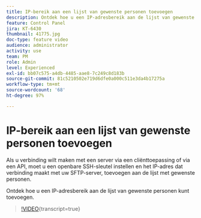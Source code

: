 ```yaml
---
title: IP-bereik aan een lijst van gewenste personen toevoegen
description: Ontdek hoe u een IP-adresbereik aan de lijst van gewenste personen kunt toevoegen.
feature: Control Panel
jira: KT-6430
thumbnail: 41775.jpg
doc-type: feature video
audience: administrator
activity: use
team: PM
role: Admin
level: Experienced
exl-id: bb07c575-a4db-4485-aae8-7c249c8d183b
source-git-commit: 81c5210502e719d6dfe0a000c511e3da4b17275a
workflow-type: tm+mt
source-wordcount: '68'
ht-degree: 97%

---
```


# IP-bereik aan een lijst van gewenste personen toevoegen

Als u verbinding wilt maken met een server via een cliënttoepassing of via een API, moet u een openbare SSH-sleutel instellen en het IP-adres dat verbinding maakt met uw SFTP-server, toevoegen aan de lijst met gewenste personen.

Ontdek hoe u een IP-adresbereik aan de lijst van gewenste personen kunt toevoegen.

>[!VIDEO](https://video.tv.adobe.com/v/41775?learn=on){transcript=true}
